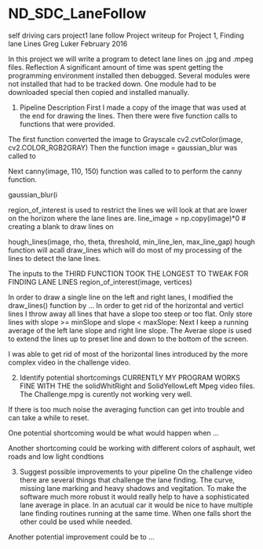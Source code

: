 # ND_SDC_LaneFollow
self driving cars project1 lane follow
Project writeup for Project 1, Finding lane Lines
Greg Luker
February  2016


 In this project we will write a program to detect lane lines on .jpg and .mpeg files.
Reflection
A significant amount of time was spent getting the programming environment installed then debugged. Several modules were not installed that had to be tracked down. One module had to be downloaded special then copied and installed manually.

1. Pipeline Description
First I made a copy of the image that was used at the end for drawing the lines.
Then there were five function calls to functions that were provided.

The first function converted the  image to Grayscale  cv2.cvtColor(image, cv2.COLOR_RGB2GRAY) 
Then the function     image = gaussian_blur was called to

Next canny(image, 110, 150)  function was called to to perform the canny function.

 gaussian_blur(i

 region_of_interest is used to restrict the lines we will look at that are lower on the horizon where the lane lines are.
    line_image = np.copy(image)*0 # creating a blank to draw lines on

   hough_lines(image, rho, theta, threshold, min_line_len, max_line_gap)
hough function will acall draw_lines which will do most of my processing of the lines to detect the lane lines.

The inputs to the THIRD FUNCTION TOOK THE LONGEST TO TWEAK FOR FINDING LANE LINES
region_of_interest(image, vertices)

In order to draw a single line on the left and right lanes, I modified the draw_lines() function by ...
In order to get rid of the horizontal and verticl lines I throw away all lines that have a slope too steep or too flat. Only store lines with slope >= minSlope and slope < maxSlope:
Next I keep a running average of the left lane slope and right line slope.
The Averae slope is used to extend the lines up to preset line and down to the bottom of the screen.



I was able to get rid of most of the horizontal lines introduced by the more complex video in the challenge video.


2. Identify potential shortcomings
CURRENTLY MY PROGRAM WORKS FINE WITH THE the solidWhitRight and SolidYellowLeft Mpeg video files. The Challenge.mpg is curently not working very well.
 
 If there is too much noise the averaging function can get into trouble and can take a while to reset.
 
 
One potential shortcoming would be what would happen when ...

Another shortcoming could be working with different colors of asphault, wet roads and low light condtions

3. Suggest possible improvements to your pipeline
On the challenge video there are several things that challenge the lane finding. The curve, missing lane marking and heavy shadows and vegitation.
To make the software much more robust it would really help to have a sophisticated lane average in place. In an acutual car it would be nice to have multiple lane finding routines running at the same time. When one falls short the other could be used while needed.

 

Another potential improvement could be to ...
